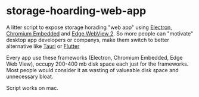 # storage-hoarding-web-app

A litter script to expose storage horading "web app" using [Electron](https://github.com/electron/electron), [Chromium Embedded](https://github.com/chromiumembedded/cef) and [Edge WebView 2](https://developer.microsoft.com/en-us/microsoft-edge/webview2).
So more people can "motivate" desktop app developers or companys, make them switch to better alternative like [Tauri](https://github.com/tauri-apps/tauri) or [Flutter](https://github.com/flutter/flutter)

Every app use these frameworks (Electron, Chromium Embedded, Edge Web View), occupy 200-400 mb disk space each just for the frameworks.
Most people would consider it as wasting of valueable disk space and unnecessary bloat.

Script works on mac.

